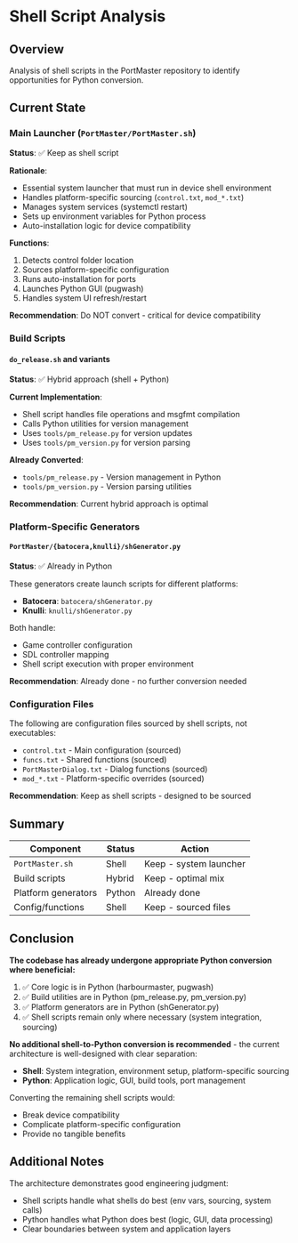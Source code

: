 # Shell Script Analysis

## Overview

Analysis of shell scripts in the PortMaster repository to identify opportunities for Python conversion.

## Current State

### Main Launcher (`PortMaster/PortMaster.sh`)
**Status**: ✅ Keep as shell script

**Rationale**: 
- Essential system launcher that must run in device shell environment
- Handles platform-specific sourcing (`control.txt`, `mod_*.txt`)
- Manages system services (systemctl restart)
- Sets up environment variables for Python process
- Auto-installation logic for device compatibility

**Functions**:
1. Detects control folder location
2. Sources platform-specific configuration
3. Runs auto-installation for ports
4. Launches Python GUI (pugwash)
5. Handles system UI refresh/restart

**Recommendation**: Do NOT convert - critical for device compatibility

### Build Scripts

#### `do_release.sh` and variants
**Status**: ✅ Hybrid approach (shell + Python)

**Current Implementation**:
- Shell script handles file operations and msgfmt compilation
- Calls Python utilities for version management
- Uses `tools/pm_release.py` for version updates
- Uses `tools/pm_version.py` for version parsing

**Already Converted**:
- `tools/pm_release.py` - Version management in Python
- `tools/pm_version.py` - Version parsing utilities

**Recommendation**: Current hybrid approach is optimal

### Platform-Specific Generators

#### `PortMaster/{batocera,knulli}/shGenerator.py`
**Status**: ✅ Already in Python

These generators create launch scripts for different platforms:
- **Batocera**: `batocera/shGenerator.py`
- **Knulli**: `knulli/shGenerator.py`

Both handle:
- Game controller configuration
- SDL controller mapping
- Shell script execution with proper environment

**Recommendation**: Already done - no further conversion needed

### Configuration Files

The following are configuration files sourced by shell scripts, not executables:
- `control.txt` - Main configuration (sourced)
- `funcs.txt` - Shared functions (sourced)
- `PortMasterDialog.txt` - Dialog functions (sourced)
- `mod_*.txt` - Platform-specific overrides (sourced)

**Recommendation**: Keep as shell scripts - designed to be sourced

## Summary

| Component | Status | Action |
|-----------|--------|--------|
| `PortMaster.sh` | Shell | Keep - system launcher |
| Build scripts | Hybrid | Keep - optimal mix |
| Platform generators | Python | Already done |
| Config/functions | Shell | Keep - sourced files |

## Conclusion

**The codebase has already undergone appropriate Python conversion where beneficial:**

1. ✅ Core logic is in Python (harbourmaster, pugwash)
2. ✅ Build utilities are in Python (pm_release.py, pm_version.py)
3. ✅ Platform generators are in Python (shGenerator.py)
4. ✅ Shell scripts remain only where necessary (system integration, sourcing)

**No additional shell-to-Python conversion is recommended** - the current architecture is well-designed with clear separation:
- **Shell**: System integration, environment setup, platform-specific sourcing
- **Python**: Application logic, GUI, build tools, port management

Converting the remaining shell scripts would:
- Break device compatibility
- Complicate platform-specific configuration
- Provide no tangible benefits

## Additional Notes

The architecture demonstrates good engineering judgment:
- Shell scripts handle what shells do best (env vars, sourcing, system calls)
- Python handles what Python does best (logic, GUI, data processing)
- Clear boundaries between system and application layers
